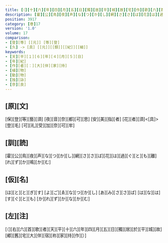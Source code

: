 ```yaml
---
title: [（][十][六][年][四][月][五][日][獨][居][平][城][故][宅][作][歌][六][首][）]
description: [霍][公][鳥][夜][声][な][つ][か][し][網][さ][さ][ば][花][は][過][ぐ][と][も][離][れ][ず][か][鳴][か][む]
position: 3917
category: [巻]17
version: '1.0'
volume: 17
comparison:
- [登][等] [[元]] [等][登]
- [久] -> [具] [[元]][[類]][[紀]][[細]]
keywords:
- [天][平][１][６][年][４][月][５][日]
- [年][紀]
- [作][者][：][大][伴][家][持]
- [植][物]
- [動][物]
- [独][詠]
- [奈][良]
---
```


## [原][文]

[保][登][等][藝][須] [夜][音][奈][都][可][思] [安][美][指][者] [花][者][須]<[具]>[登][毛] [可][礼][受][加][奈][可][牟]

## [訓][読]

[霍][公][鳥][夜][声][な][つ][か][し][網][さ][さ][ば][花][は][過][ぐ][と][も][離][れ][ず][か][鳴][か][む]

## [仮][名]

[ほ][と][と][ぎ][す] [よ][ご][ゑ][な][つ][か][し] [あ][み][さ][さ][ば] [は][な][は][す][ぐ][と][も] [か][れ][ず][か][な][か][む]

## [左][注]

[（][右][六][首][歌][者][天][平][十][六][年][四][月][五][日][獨][居][於][平][城][故][郷][舊][宅][大][伴][宿][祢][家][持][作][）]
